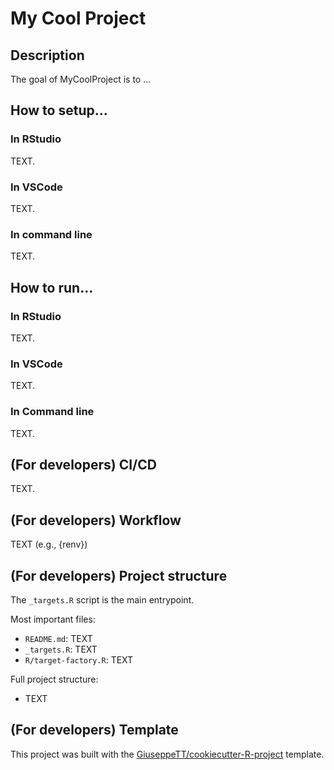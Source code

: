 # My Cool Project
## Description
The goal of MyCoolProject is to ...

## How to setup...
### In RStudio
TEXT.

### In VSCode
TEXT.

### In command line
TEXT.

## How to run...
### In RStudio
TEXT.

### In VSCode
TEXT.

### In Command line
TEXT.

## (For developers) CI/CD
TEXT.

## (For developers) Workflow
TEXT (e.g., {renv})

## (For developers) Project structure
The `_targets.R` script is the main entrypoint.

Most important files:
- `README.md`: TEXT
- `_targets.R`: TEXT
- `R/target-factory.R`: TEXT

Full project structure:
- TEXT

## (For developers) Template
This project was built with the [GiuseppeTT/cookiecutter-R-project](https://github.com/GiuseppeTT/cookiecutter-R-project) template.
